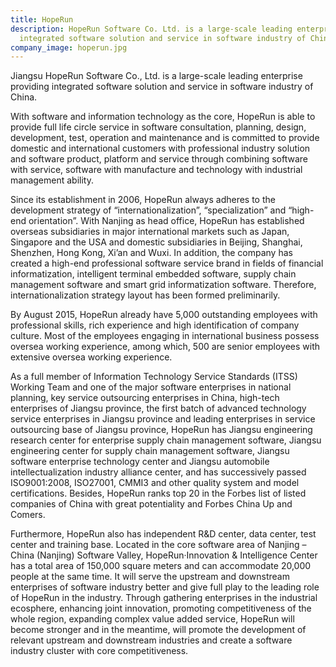 ```yaml
---
title: HopeRun
description: HopeRun Software Co. Ltd. is a large-scale leading enterprise providing
  integrated software solution and service in software industry of China.
company_image: hoperun.jpg
---
```


Jiangsu HopeRun Software Co., Ltd. is a large-scale leading enterprise providing integrated software solution and service in software industry of China.

With software and information technology as the core, HopeRun is able to provide full life circle service in software consultation, planning, design, development, test, operation and maintenance and is committed to provide domestic and international customers with professional industry solution and software product, platform and service through combining software with service, software with manufacture and technology with industrial management ability.

Since its establishment in 2006, HopeRun always adheres to the development strategy of “internationalization”, “specialization” and “high-end orientation”. With Nanjing as head office, HopeRun has established overseas subsidiaries in major international markets such as Japan, Singapore and the USA and domestic subsidiaries in Beijing, Shanghai, Shenzhen, Hong Kong, Xi’an and Wuxi. In addition, the company has created a high-end professional software service brand in fields of financial informatization, intelligent terminal embedded software, supply chain management software and smart grid informatization software. Therefore, internationalization strategy layout has been formed preliminarily.

By August 2015, HopeRun already have 5,000 outstanding employees with professional skills, rich experience and high identification of company culture. Most of the employees engaging in international business possess oversea working experience, among which, 500 are senior employees with extensive oversea working experience.

As a full member of Information Technology Service Standards (ITSS) Working Team and one of the major software enterprises in national planning, key service outsourcing enterprises in China, high-tech enterprises of Jiangsu province, the first batch of advanced technology service enterprises in Jiangsu province and leading enterprises in service outsourcing base of Jiangsu province, HopeRun has Jiangsu engineering research center for enterprise supply chain management software, Jiangsu engineering center for supply chain management software, Jiangsu software enterprise technology center and Jiangsu automobile intellectualization industry alliance center, and has successively passed ISO9001:2008, ISO27001, CMMI3 and other quality system and model certifications. Besides, HopeRun ranks top 20 in the Forbes list of listed companies of China with great potentiality and Forbes China Up and Comers.

Furthermore, HopeRun also has independent R&D center, data center, test center and training base. Located in the core software area of Nanjing – China (Nanjing) Software Valley, HopeRun·Innovation & Intelligence Center has a total area of 150,000 square meters and can accommodate 20,000 people at the same time. It will serve the upstream and downstream enterprises of software industry better and give full play to the leading role of HopeRun in the industry. Through gathering enterprises in the industrial ecosphere, enhancing joint innovation, promoting competitiveness of the whole region, expanding complex value added service, HopeRun will become stronger and in the meantime, will promote the development of relevant upstream and downstream industries and create a software industry cluster with core competitiveness.
